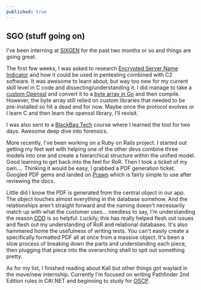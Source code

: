 ```yaml
---
published: true
---
```

## SGO (stuff going on)

I've been interning at [SIXGEN](https://sixgen.io) for the past two months or so and things are going great.

The first few weeks, I was asked to research <a href="https://blog.cloudflare.com/esni/">Encrypted Server Name Indicator</a> and how it could be used in pentesting combined with C2 software. It was awesome to learn about, but way too new for my current skill level in C code and dissecting/understanding it. I did manage to take a [custom Openssl](https://github.com/sftcd/openssl) and convert it to a [byte array in Go](https://medium.com/dtoebe/embed-other-binaries-in-golang-binary-3f613314884c) and then compile. However, the byte array still relied on custom libraries that needed to be pre-installed so hit a dead end for now. Maybe once the protocol evolves or I learn C and then learn the openssl library, I'll revisit.

I was also sent to a [BlackBag Tech](https://www.blackbagtech.com/) course where I learned the tool for two days. Awesome deep dive into forensics.

More recently, I've been working on a Ruby on Rails project. I started out getting my feet wet with helping one of the other devs combine three models into one and create a hierarchical structure within the unified model. Good learning to get back into the feel for RoR. Then I took a ticket of my own.... Thinking it would be easy, I grabbed a PDF generation ticket. Googled PDF gems and landed on [Prawn](http://prawnpdf.org/api-docs/2.0/) which is fairly simple to use after reviewing the docs. 

Little did I know the PDF is generated from the central object in our app. The object touches almost everything in the database somehow. And the relationships aren't straight forward and the naming doesn't necessarily match up with what the customer uses... needless to say, I'm understanding the reason [DDD](https://en.wikipedia.org/wiki/Domain-driven_design") is so helpful. Luckily, this has really helped flesh out issues and flesh out my understanding of RoR and relational databases. It's also hammered home the usefulness of writing tests. You can't easily create a specifically formatted PDF all at once from a massive object. It's been a slow process of breaking down the parts and understanding each piece, then plugging that piece into the overarching shell to spit out something pretty.

As for my list, I finished reading about Kali but other things got waylaid in the move/new internship. Currently I'm focused on writing Pathfinder 2nd Edition rules in C#/.NET and beginning to study for [OSCP](https://www.offensive-security.com/information-security-certifications/oscp-offensive-security-certified-professional/").
